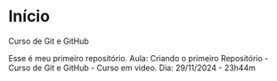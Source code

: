 # Início
 Curso de Git e GitHub

Esse é meu primeiro repositório.
Aula: Criando o primeiro Repositório - Curso de Git e GitHub - Curso em video.
Dia: 29/11/2024 - 23h44m